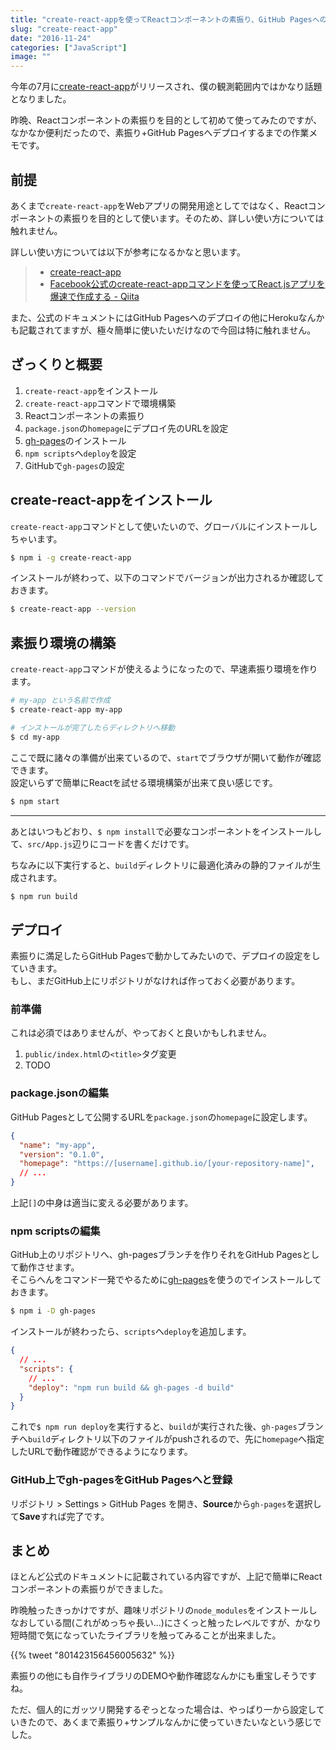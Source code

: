 ```yaml
---
title: "create-react-appを使ってReactコンポーネントの素振り、GitHub Pagesへのデプロイまで"
slug: "create-react-app"
date: "2016-11-24"
categories: ["JavaScript"]
image: ""
---
```


今年の7月に[create-react-app](https://github.com/facebookincubator/create-react-app)がリリースされ、僕の観測範囲内ではかなり話題となりました。

昨晩、Reactコンポーネントの素振りを目的として初めて使ってみたのですが、なかなか便利だったので、素振り+GitHub Pagesへデプロイするまでの作業メモです。




## 前提

あくまで`create-react-app`をWebアプリの開発用途としてではなく、Reactコンポーネントの素振りを目的として使います。そのため、詳しい使い方については触れません。

詳しい使い方については以下が参考になるかなと思います。

> * [create-react-app](https://github.com/facebookincubator/create-react-app)
> * [Facebook公式のcreate-react-appコマンドを使ってReact.jsアプリを爆速で作成する - Qiita](http://qiita.com/chibicode/items/8533dd72f1ebaeb4b614)

また、公式のドキュメントにはGitHub Pagesへのデプロイの他にHerokuなんかも記載されてますが、極々簡単に使いたいだけなので今回は特に触れません。




## ざっくりと概要

1. `create-react-app`をインストール
2. `create-react-app`コマンドで環境構築
3. Reactコンポーネントの素振り
4. `package.json`の`homepage`にデプロイ先のURLを設定
5. [gh-pages](https://www.npmjs.com/package/gh-pages)のインストール
6. `npm scripts`へ`deploy`を設定
7. GitHubで`gh-pages`の設定




## create-react-appをインストール

`create-react-app`コマンドとして使いたいので、グローバルにインストールしちゃいます。

```bash
$ npm i -g create-react-app
```

インストールが終わって、以下のコマンドでバージョンが出力されるか確認しておきます。

```bash
$ create-react-app --version
```




## 素振り環境の構築

`create-react-app`コマンドが使えるようになったので、早速素振り環境を作ります。

```bash
# my-app という名前で作成
$ create-react-app my-app

# インストールが完了したらディレクトリへ移動
$ cd my-app
```

ここで既に諸々の準備が出来ているので、`start`でブラウザが開いて動作が確認できます。  
設定いらずで簡単にReactを試せる環境構築が出来て良い感じです。

```bash
$ npm start
```

---

あとはいつもどおり、`$ npm install`で必要なコンポーネントをインストールして、`src/App.js`辺りにコードを書くだけです。

ちなみに以下実行すると、`build`ディレクトリに最適化済みの静的ファイルが生成されます。

```bash
$ npm run build
```




## デプロイ

素振りに満足したらGitHub Pagesで動かしてみたいので、デプロイの設定をしていきます。  
もし、まだGitHub上にリポジトリがなければ作っておく必要があります。


### 前準備

これは必須ではありませんが、やっておくと良いかもしれません。

1. `public/index.html`の`<title>`タグ変更
2. TODO


### package.jsonの編集

GitHub Pagesとして公開するURLを`package.json`の`homepage`に設定します。

```json:package.json
{
  "name": "my-app",
  "version": "0.1.0",
  "homepage": "https://[username].github.io/[your-repository-name]",
  // ...
}
```

上記`[]`の中身は適当に変える必要があります。


### npm scriptsの編集

GitHub上のリポジトリへ、gh-pagesブランチを作りそれをGitHub Pagesとして動作させます。  
そこらへんをコマンド一発でやるために[gh-pages](https://www.npmjs.com/package/gh-pages)を使うのでインストールしておきます。

```bash
$ npm i -D gh-pages
```

インストールが終わったら、`scripts`へ`deploy`を追加します。

```json:package.json
{
  // ...
  "scripts": {
    // ...
    "deploy": "npm run build && gh-pages -d build"
  }
}
```

これで`$ npm run deploy`を実行すると、`build`が実行された後、`gh-pages`ブランチへ`build`ディレクトリ以下のファイルがpushされるので、先に`homepage`へ指定したURLで動作確認ができるようになります。


### GitHub上でgh-pagesをGitHub Pagesへと登録

リポジトリ > Settings > GitHub Pages を開き、**Source**から`gh-pages`を選択して**Save**すれば完了です。




## まとめ

ほとんど公式のドキュメントに記載されている内容ですが、上記で簡単にReactコンポーネントの素振りができました。

昨晩触ったきっかけですが、趣味リポジトリの`node_modules`をインストールしなおしている間(これがめっちゃ長い...)にさくっと触ったレベルですが、かなり短時間で気になっていたライブラリを触ってみることが出来ました。

{{% tweet "801423156456005632" %}}

素振りの他にも自作ライブラリのDEMOや動作確認なんかにも重宝しそうですね。

ただ、個人的にガッツリ開発するぞっとなった場合は、やっぱり一から設定していきたので、あくまで素振り+サンプルなんかに使っていきたいなという感じでした。
